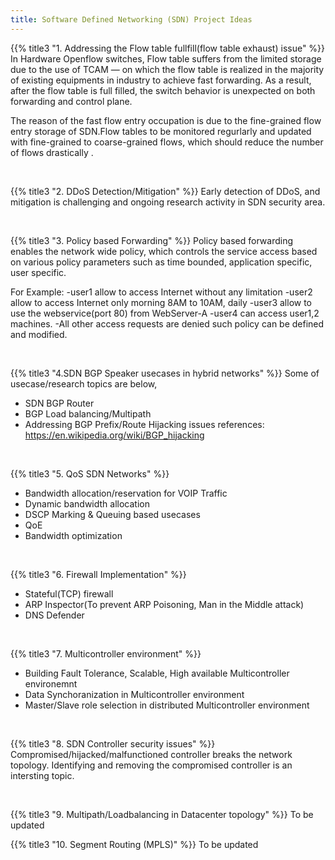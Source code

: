 ```yaml
---
title: Software Defined Networking (SDN) Project Ideas
---
```



{{% title3 "1. Addressing the Flow table fullfill(flow table exhaust) issue" %}}
In Hardware Openflow switches, Flow table suffers from the limited storage due to the use of TCAM — on which the flow table is realized in the majority of existing equipments in industry to achieve fast forwarding. As a result, after the flow table is full filled, the switch behavior is unexpected on both forwarding and control plane.

The reason of the fast flow entry occupation is due to the fine-grained flow entry storage of SDN.Flow tables to be monitored regurlarly and updated with fine-grained to coarse-grained flows, which should reduce the number of flows drastically .

<br>

{{% title3 "2. DDoS Detection/Mitigation" %}}
Early detection of DDoS, and mitigation is challenging and ongoing research activity in SDN security area.

<br>

{{% title3 "3. Policy based Forwarding" %}}
Policy based forwarding enables the network wide policy, which controls the service access based on various policy parameters such as time bounded, application specific, user specific.

For Example: -user1 allow to access Internet without any limitation -user2 allow to access Internet only morning 8AM to 10AM, daily -user3 allow to use the webservice(port 80) from WebServer-A -user4 can access user1,2 machines. -All other access requests are denied such policy can be defined and modified. 

<br>



{{% title3 "4.SDN BGP Speaker usecases in hybrid networks" %}}
Some of usecase/research topics are below,

- SDN BGP Router
- BGP Load balancing/Multipath
- Addressing BGP Prefix/Route Hijacking issues
references: https://en.wikipedia.org/wiki/BGP_hijacking

<br>

{{% title3 "5. QoS SDN Networks" %}}

- Bandwidth allocation/reservation for VOIP Traffic
- Dynamic bandwidth allocation
- DSCP Marking & Queuing based usecases
- QoE
- Bandwidth optimization

<br>

{{% title3 "6. Firewall Implementation" %}}

- Stateful(TCP) firewall
- ARP Inspector(To prevent ARP Poisoning, Man in the Middle attack)
- DNS Defender

<br>


{{% title3 "7. Multicontroller environment" %}}

- Building Fault Tolerance, Scalable, High available Multicontroller environemnt
- Data Synchoranization in Multicontroller environment
- Master/Slave role selection in distributed Multicontroller environment

<br>


{{% title3 "8. SDN Controller security issues" %}}
Compromised/hijacked/malfunctioned controller breaks the network topology. Identifying and removing the compromised controller is an intersting topic.


<br>

{{% title3 "9. Multipath/Loadbalancing in Datacenter topology" %}}
To be updated


{{% title3 "10. Segment Routing (MPLS)" %}}
To be updated
